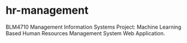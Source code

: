 # hr-management
BLM4710 Management Information Systems Project: Machine Learning Based Human Resources Management System Web Application.

